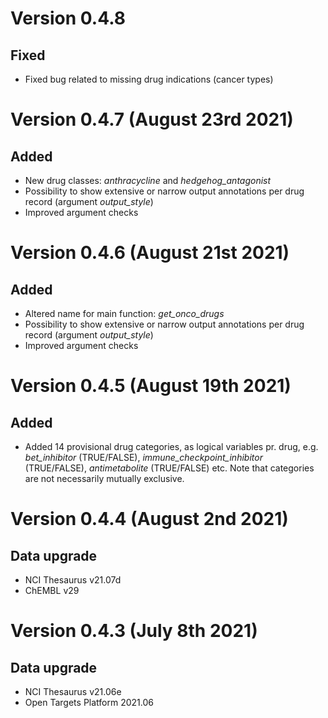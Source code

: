 # Version 0.4.8

## Fixed

* Fixed bug related to missing drug indications (cancer types)

# Version 0.4.7 (August 23rd 2021)

## Added

* New drug classes: _anthracycline_ and _hedgehog_antagonist_
* Possibility to show extensive or narrow output annotations per drug record (argument _output_style_)
* Improved argument checks

# Version 0.4.6 (August 21st 2021)

## Added

* Altered name for main function: _get_onco_drugs_
* Possibility to show extensive or narrow output annotations per drug record (argument _output_style_)
* Improved argument checks

# Version 0.4.5 (August 19th 2021)

## Added

* Added 14 provisional drug categories, as logical variables pr. drug, e.g.
  _bet_inhibitor_ (TRUE/FALSE), _immune_checkpoint_inhibitor_ (TRUE/FALSE),
  _antimetabolite_ (TRUE/FALSE) etc. Note that categories are not necessarily
  mutually exclusive. 

# Version 0.4.4 (August 2nd 2021)

## Data upgrade

* NCI Thesaurus v21.07d
* ChEMBL v29

# Version 0.4.3 (July 8th 2021)

## Data upgrade

* NCI Thesaurus v21.06e
* Open Targets Platform 2021.06


